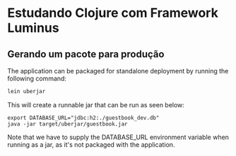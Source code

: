 # Estudando Clojure com Framework Luminus

## Gerando um pacote para produção

The application can be packaged for standalone deployment by running the following command:

```clojure
lein uberjar
``` 
This will create a runnable jar that can be run as seen below:

```console
export DATABASE_URL="jdbc:h2:./guestbook_dev.db"
java -jar target/uberjar/guestbook.jar
```

Note that we have to supply the DATABASE_URL environment variable when running as a jar, as it's not packaged with the application.